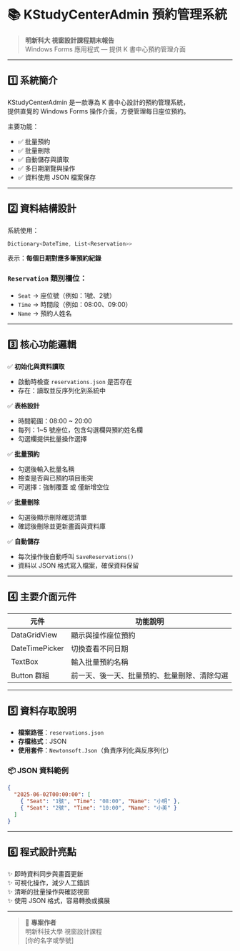 # 📚 KStudyCenterAdmin 預約管理系統

> **明新科大 視窗設計課程期末報告**  
> Windows Forms 應用程式 — 提供 K 書中心預約管理介面

---

## 1️⃣ 系統簡介

KStudyCenterAdmin 是一款專為 K 書中心設計的預約管理系統，  
提供直覺的 Windows Forms 操作介面，方便管理每日座位預約。

主要功能：
- ✅ 批量預約
- ✅ 批量刪除
- ✅ 自動儲存與讀取
- ✅ 多日期瀏覽與操作
- ✅ 資料使用 JSON 檔案保存

---

## 2️⃣ 資料結構設計

系統使用：
```csharp
Dictionary<DateTime, List<Reservation>>
```
表示：**每個日期對應多筆預約紀錄**

### `Reservation` 類別欄位：
- `Seat` → 座位號（例如：1號、2號）
- `Time` → 時間段（例如：08:00、09:00）
- `Name` → 預約人姓名

---

## 3️⃣ 核心功能邏輯

✅ **初始化與資料讀取**  
- 啟動時檢查 `reservations.json` 是否存在  
- 存在：讀取並反序列化到系統中

✅ **表格設計**  
- 時間範圍：08:00 ~ 20:00  
- 每列：1~5 號座位，包含勾選欄與預約姓名欄  
- 勾選欄提供批量操作選擇

✅ **批量預約**  
- 勾選後輸入批量名稱  
- 檢查是否與已預約項目衝突  
- 可選擇：強制覆蓋 或 僅新增空位

✅ **批量刪除**  
- 勾選後顯示刪除確認清單  
- 確認後刪除並更新畫面與資料庫

✅ **自動儲存**  
- 每次操作後自動呼叫 `SaveReservations()`  
- 資料以 JSON 格式寫入檔案，確保資料保留

---

## 4️⃣ 主要介面元件

| 元件            | 功能說明                            |
| --------------- | --------------------------------- |
| DataGridView    | 顯示與操作座位預約               |
| DateTimePicker  | 切換查看不同日期                 |
| TextBox         | 輸入批量預約名稱                 |
| Button 群組     | 前一天、後一天、批量預約、批量刪除、清除勾選 |

---

## 5️⃣ 資料存取說明

- **檔案路徑**：`reservations.json`  
- **存檔格式**：JSON  
- **使用套件**：`Newtonsoft.Json`（負責序列化與反序列化）

### 📦 JSON 資料範例
```json
{
  "2025-06-02T00:00:00": [
    { "Seat": "1號", "Time": "08:00", "Name": "小明" },
    { "Seat": "2號", "Time": "10:00", "Name": "小美" }
  ]
}
```

---

## 6️⃣ 程式設計亮點

✨ 即時資料同步與畫面更新  
✨ 可視化操作，減少人工錯誤  
✨ 清晰的批量操作與確認視窗  
✨ 使用 JSON 格式，容易轉換或擴展  

---

> 📌 **專案作者**  
> 明新科技大學 視窗設計課程  
> [你的名字或學號]
